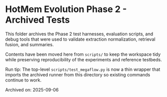 # HotMem Evolution Phase 2 - Archived Tests

This folder archives the Phase 2 test harnesses, evaluation scripts, and debug tools
that were used to validate extraction normalization, retrieval fusion, and summaries.

Contents have been moved here from `scripts/` to keep the workspace tidy while preserving
reproducibility of the experiments and reference testbeds.

Run tip: The top-level `scripts/test_megaflow.py` is now a thin wrapper that imports
the archived runner from this directory so existing commands continue to work.

Archived on: 2025-09-06

